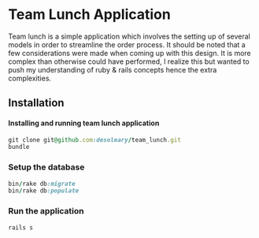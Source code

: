 # Team Lunch Application
Team lunch is a simple application which involves the setting up of several models in order to streamline the order process. 
It should be noted that a few considerations were made when coming up with this design. 
It is more complex than otherwise could have performed, I realize this but wanted to push my understanding of ruby & rails concepts hence the extra complexities.

## Installation
#### Installing and running team lunch application

```ruby
git clone git@github.com:desoleary/team_lunch.git
bundle
```
### Setup the database

```ruby
bin/rake db:migrate
bin/rake db:populate
```

### Run the application

```ruby
rails s
```
